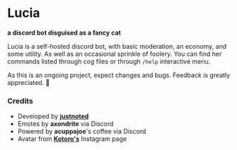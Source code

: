 # Lucia
**a discord bot disguised as a fancy cat**

Lucia is a self-hosted discord bot, with basic moderation, an economy, and some utility. As well as an occasional sprinkle of foolery.
You can find her commands listed through cog files or through `/help` interactive menu.

As this is an ongoing project, expect changes and bugs. Feedback is greatly appreciated. 🍪


### Credits
- Developed by [**justnoted**](https://github.com/justnoted)
- Emotes by **axondrite** via Discord
- Powered by **acuppajoe**'s coffee via Discord
- Avatar from [**Kotoro's**](https://www.instagram.com/nikoandkota.toro/) Instagram page
